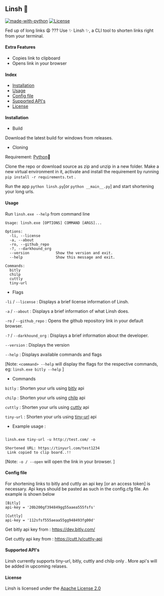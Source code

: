 ## Linsh 🔗
[![made-with-python](https://img.shields.io/badge/Made%20with-Python-1f425f.svg)](https://www.python.org/)
[![License](https://img.shields.io/badge/License-Apache_2.0-blue.svg)](https://opensource.org/licenses/Apache-2.0)




Fed up of long links 😩  ??? Use ✨ Linsh ✨, a CLI tool to shorten links right from your terminal.
#### Extra Features

* Copies link to clipboard
* Opens link in your browser

#### **Index**
* [Installation]()
* [Usage]()
* [Config file]()
* [Supported API's]()
* [License]()

#### Installation

* Build 

Download the latest build for windows from releases.

* Cloning

Requirement:
[Python](https://www.python.org/)🐍

Clone the repo or download source as zip and unzip in a new folder. Make a new virtual environment in it, activate and install the requirement by running `pip install -r requirements.txt` . 

Run the app `python linsh.py`[or `python __main__.py`] and start shortening your long urls.


#### Usage
Run `linsh.exe --help` from command line
```
Usage: linsh.exe [OPTIONS] COMMAND [ARGS]...

Options:
  -li, --license
  -a, --about
  -ro, --github_repo
  -?, --darkhound_org
  --version            Show the version and exit.
  --help               Show this message and exit.

Commands:
  bitly
  chilp
  cuttly
  tiny-url

```
* Flags

`-li` / `--license` : Displays a brief license information of Linsh.

`-a` / `--about` : Displays a brief information of what Linsh does.

`-ro` / `--github_repo` : Opens the github repository link in your default browser.

`-?` / `--darkhound_org` : Displays a brief information about the developer.

`--version` : Displays the version

`--help` : Displays available commands and flags

[Note: `<command> --help` will display the flags for the respective commands, eg: `linsh.exe bitly --help` ]

* Commands 

`bitly` : Shorten your urls using [bitly]() api

`chilp` : Shorten your urls using [chilp]() api

`cuttly` : Shorten your urls using [cuttly]() api 

`tiny-url` : Shorten your urls using [tiny-url]() api


* Example usage : 
```

linsh.exe tiny-url -u http://test.com/ -o 

Shortened URL: https://tinyurl.com/test1234
 Link copied to clip board..!!

```

[Note: `-o / --open` will open the link in your browser. ]

#### Config file
For shortening links to bitly and cuttly an api key [or an access token] is necessary. Api keys should be pasted as such in the config.cfg file. An example is shown below
```
[Bitly]
api-key = '20b200gf394849gg55aaea555fsfs'

[Cuttly]
api-key = '112sfsf555aeaa55gg948493fg00d'
```
Get bitly api key from : https://dev.bitly.com/

Get cuttly api key from : https://cutt.ly/cuttly-api

#### Supported API's

Linsh currently supports tiny-url, bitly, cuttly and chilp only . More api's will be added in upcoming relases.

#### License

Linsh is licensed under the [Apache License 2.0]()

























